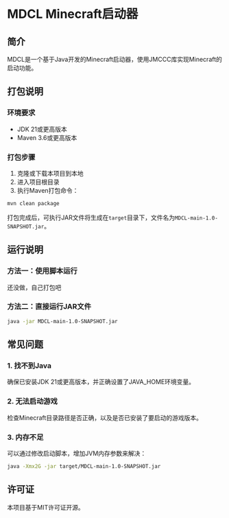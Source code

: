 # MDCL Minecraft启动器

## 简介

MDCL是一个基于Java开发的Minecraft启动器，使用JMCCC库实现Minecraft的启动功能。

## 打包说明

### 环境要求

- JDK 21或更高版本
- Maven 3.6或更高版本

### 打包步骤

1. 克隆或下载本项目到本地
2. 进入项目根目录
3. 执行Maven打包命令：

```bash
mvn clean package
```

打包完成后，可执行JAR文件将生成在`target`目录下，文件名为`MDCL-main-1.0-SNAPSHOT.jar`。

## 运行说明

### 方法一：使用脚本运行

还没做，自己打包吧

### 方法二：直接运行JAR文件

```bash
java -jar MDCL-main-1.0-SNAPSHOT.jar
```

## 常见问题

### 1. 找不到Java

确保已安装JDK 21或更高版本，并正确设置了JAVA_HOME环境变量。

### 2. 无法启动游戏

检查Minecraft目录路径是否正确，以及是否已安装了要启动的游戏版本。

### 3. 内存不足

可以通过修改启动脚本，增加JVM内存参数来解决：

```bash
java -Xmx2G -jar target/MDCL-main-1.0-SNAPSHOT.jar
```

## 许可证

本项目基于MIT许可证开源。
